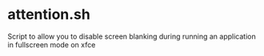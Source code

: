 # attention.sh
Script to allow you to disable screen blanking during running an application in fullscreen mode on xfce
